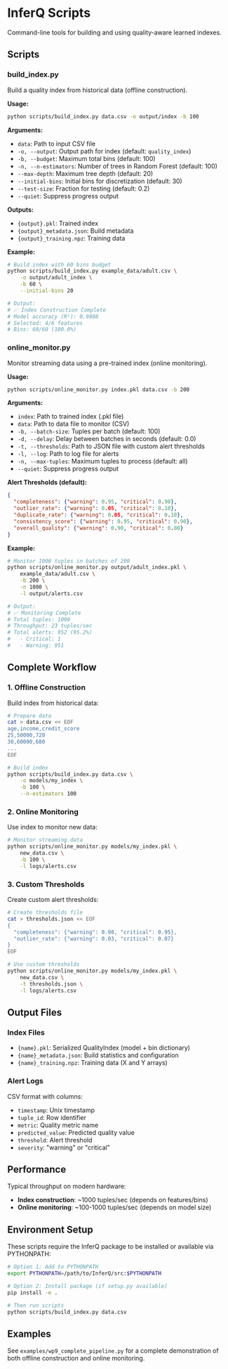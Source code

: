 # InferQ Scripts

Command-line tools for building and using quality-aware learned indexes.

## Scripts

### build_index.py

Build a quality index from historical data (offline construction).

**Usage:**
```bash
python scripts/build_index.py data.csv -o output/index -b 100
```

**Arguments:**
- `data`: Path to input CSV file
- `-o, --output`: Output path for index (default: `quality_index`)
- `-b, --budget`: Maximum total bins (default: 100)
- `-n, --n-estimators`: Number of trees in Random Forest (default: 100)
- `--max-depth`: Maximum tree depth (default: 20)
- `--initial-bins`: Initial bins for discretization (default: 30)
- `--test-size`: Fraction for testing (default: 0.2)
- `--quiet`: Suppress progress output

**Outputs:**
- `{output}.pkl`: Trained index
- `{output}_metadata.json`: Build metadata
- `{output}_training.npz`: Training data

**Example:**
```bash
# Build index with 60 bins budget
python scripts/build_index.py example_data/adult.csv \
    -o output/adult_index \
    -b 60 \
    --initial-bins 20

# Output:
# ✅ Index Construction Complete
# Model accuracy (R²): 0.9808
# Selected: 4/6 features
# Bins: 60/60 (100.0%)
```

### online_monitor.py

Monitor streaming data using a pre-trained index (online monitoring).

**Usage:**
```bash
python scripts/online_monitor.py index.pkl data.csv -b 200
```

**Arguments:**
- `index`: Path to trained index (.pkl file)
- `data`: Path to data file to monitor (CSV)
- `-b, --batch-size`: Tuples per batch (default: 100)
- `-d, --delay`: Delay between batches in seconds (default: 0.0)
- `-t, --thresholds`: Path to JSON file with custom alert thresholds
- `-l, --log`: Path to log file for alerts
- `-n, --max-tuples`: Maximum tuples to process (default: all)
- `--quiet`: Suppress progress output

**Alert Thresholds (default):**
```json
{
  "completeness": {"warning": 0.95, "critical": 0.90},
  "outlier_rate": {"warning": 0.05, "critical": 0.10},
  "duplicate_rate": {"warning": 0.05, "critical": 0.10},
  "consistency_score": {"warning": 0.95, "critical": 0.90},
  "overall_quality": {"warning": 0.90, "critical": 0.80}
}
```

**Example:**
```bash
# Monitor 1000 tuples in batches of 200
python scripts/online_monitor.py output/adult_index.pkl \
    example_data/adult.csv \
    -b 200 \
    -n 1000 \
    -l output/alerts.csv

# Output:
# ✅ Monitoring Complete
# Total tuples: 1000
# Throughput: 23 tuples/sec
# Total alerts: 952 (95.2%)
#   - Critical: 1
#   - Warning: 951
```

## Complete Workflow

### 1. Offline Construction

Build index from historical data:

```bash
# Prepare data
cat > data.csv << EOF
age,income,credit_score
25,50000,720
30,60000,680
...
EOF

# Build index
python scripts/build_index.py data.csv \
    -o models/my_index \
    -b 100 \
    --n-estimators 100
```

### 2. Online Monitoring

Use index to monitor new data:

```bash
# Monitor streaming data
python scripts/online_monitor.py models/my_index.pkl \
    new_data.csv \
    -b 100 \
    -l logs/alerts.csv
```

### 3. Custom Thresholds

Create custom alert thresholds:

```bash
# Create thresholds file
cat > thresholds.json << EOF
{
  "completeness": {"warning": 0.98, "critical": 0.95},
  "outlier_rate": {"warning": 0.03, "critical": 0.07}
}
EOF

# Use custom thresholds
python scripts/online_monitor.py models/my_index.pkl \
    new_data.csv \
    -t thresholds.json \
    -l logs/alerts.csv
```

## Output Files

### Index Files
- `{name}.pkl`: Serialized QualityIndex (model + bin dictionary)
- `{name}_metadata.json`: Build statistics and configuration
- `{name}_training.npz`: Training data (X and Y arrays)

### Alert Logs
CSV format with columns:
- `timestamp`: Unix timestamp
- `tuple_id`: Row identifier
- `metric`: Quality metric name
- `predicted_value`: Predicted quality value
- `threshold`: Alert threshold
- `severity`: "warning" or "critical"

## Performance

Typical throughput on modern hardware:
- **Index construction**: ~1000 tuples/sec (depends on features/bins)
- **Online monitoring**: ~100-1000 tuples/sec (depends on model size)

## Environment Setup

These scripts require the InferQ package to be installed or available via PYTHONPATH:

```bash
# Option 1: Add to PYTHONPATH
export PYTHONPATH=/path/to/InferQ/src:$PYTHONPATH

# Option 2: Install package (if setup.py available)
pip install -e .

# Then run scripts
python scripts/build_index.py data.csv
```

## Examples

See `examples/wp9_complete_pipeline.py` for a complete demonstration of both offline construction and online monitoring.
